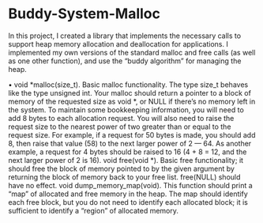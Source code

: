 Buddy-System-Malloc
===============

In this project, I created a library that implements the necessary calls to support heap memory allocation and deallocation for applications. I implemented my own versions of the standard malloc and free calls (as well as one other function), and use the “buddy algorithm” for managing the heap.

• void *malloc(size_t).
Basic malloc functionality.
The type size_t behaves like the type unsigned int. Your malloc should return a pointer to a block of memory of the requested size as void *, or NULL if there’s no memory left in the system.
To maintain some bookkeeping information, you will need to add 8 bytes to each allocation request. You will also need to raise the request size to the nearest power of two greater than or equal to the request size. For example, if a request for 50 bytes is made, you should add 8, then raise that value (58) to the next larger power of 2 — 64. As another example, a request for 4 bytes should be raised to 16 (4 + 8 = 12, and the next larger power of 2 is 16).
void free(void *).
Basic free functionality; it should free the block of memory pointed to by the given argument by returning the
block of memory back to your free list. free(NULL) should have no effect.
void dump_memory_map(void).
This function should print a “map” of allocated and free memory in the heap. The map should identify each free block, but you do not need to identify each allocated block; it is sufficient to identify a “region” of allocated memory.
